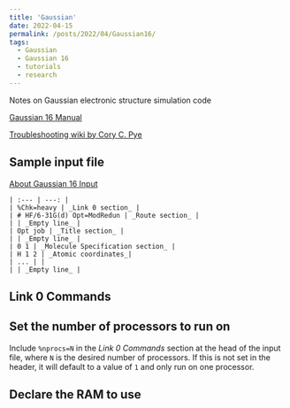 ```yaml
---
title: 'Gaussian'
date: 2022-04-15
permalink: /posts/2022/04/Gaussian16/
tags:
  - Gaussian
  - Gaussian 16
  - tutorials
  - research
---
```


Notes on Gaussian electronic structure simulation code

[Gaussian 16 Manual](https://gaussian.com/man/)

[Troubleshooting wiki by Cory C. Pye](https://docs.computecanada.ca/wiki/Gaussian_error_messages)

## Sample input file
[About Gaussian 16 Input](https://gaussian.com/input/)
```
| :--- | ---: |
| %Chk=heavy | _Link 0 section_ |
| # HF/6-31G(d) Opt=ModRedun | _Route section_ |
| | _Empty line_ |
| Opt job | _Title section_ |
| | _Empty line_ |
| 0 1 | _Molecule Specification section_ |
| H 1 2 | _Atomic coordinates_|
| ... | |
| | _Empty line_ |
```
## Link 0 Commands

## Set the number of processors to run on
Include `%nprocs=N` in the _Link 0 Commands_ section at the head of the input file, where `N` is the desired number of processors. If this is not set in the header, it will default to a value of `1` and only run on one processor.

## Declare the RAM to use
